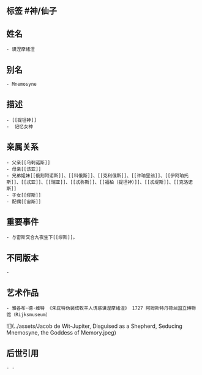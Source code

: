 ## 标签  #神/仙子
## 姓名
	- 谟涅摩绪涅
## 别名
	- Mnemosyne
## 描述
	- [[提坦神]]
	-  记忆女神
## 亲属关系
	- 父亲[[乌剌诺斯]]
	- 母亲[[该亚]]
	- 兄弟姐妹[[俄刻阿诺斯]]、[[科俄斯]]、[[克利俄斯]]、[[许珀里翁]]、[[伊阿珀托斯]]、[[忒亚]]、[[瑞亚]]、[[忒弥斯]]、[[福柏（提坦神）]]、[[忒堤斯]]、[[克洛诺斯]]
	- 子女[[缪斯]]
	- 配偶[[宙斯]]
## 重要事件
	- 与宙斯交合九夜生下[[缪斯]]。
## 不同版本
	-
## 艺术作品
	- 雅各布·德·维特 《朱庇特伪装成牧羊人诱惑谟涅摩绪涅》 1727 阿姆斯特丹荷兰国立博物馆（Rijksmuseum）
 ![](../assets/Jacob de Wit-Jupiter, Disguised as a Shepherd, Seducing Mnemosyne, the Goddess of Memory.jpeg)
## 后世引用
	- -
